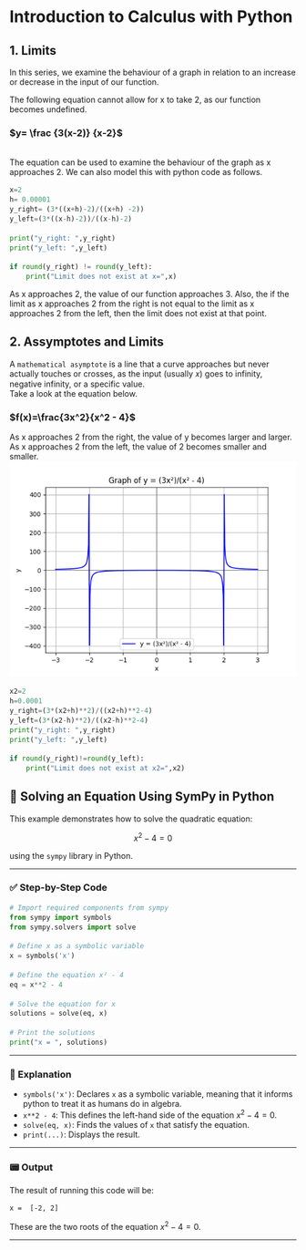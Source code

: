 # Introduction to Calculus with Python
## 1. Limits
In this series, we examine the behaviour of a graph in relation to an increase or decrease in the input of our function.

The following equation cannot allow for x to take 2, as our function becomes undefined.

### $y= \frac {3(x-2)} {x-2}$
<br> The equation can be used to examine the behaviour of the graph as x approaches 2. 
We can also model this with python code as follows.

```python
x=2
h= 0.00001
y_right= (3*((x+h)-2)/((x+h) -2))
y_left=(3*((x-h)-2))/((x-h)-2)

print("y_right: ",y_right)
print("y_left: ",y_left)

if round(y_right) != round(y_left):
    print("Limit does not exist at x=",x)
```
As x approaches 2, the value of our function approaches 3. Also, the if the limit as x approaches 2 from the right is not
equal to the limit as x approaches 2 from the left, then the limit does not exist at that point.

## 2. Assymptotes and Limits
A `mathematical asymptote` is a line that a curve approaches but never actually touches or crosses, as the input (usually 
𝑥) goes to infinity, negative infinity, or a specific value. <br>
Take a look at the equation below.<br>

###  $f(x)=\frac{3x^2}{x^2 - 4}$ 
As x approaches 2 from the right, the value of y becomes larger and larger. As x approaches 2 from the left, the value of 2 
becomes smaller and smaller.
<img src="images/graph-1.png" alt="Assymptote graph" width=600>
```python
x2=2
h=0.0001
y_right=(3*(x2+h)**2)/((x2+h)**2-4)
y_left=(3*(x2-h)**2)/((x2-h)**2-4)
print("y_right: ",y_right)
print("y_left: ",y_left)

if round(y_right)!=round(y_left):
    print("Limit does not exist at x2=",x2)
```

## 📘 Solving an Equation Using SymPy in Python

This example demonstrates how to solve the quadratic equation:

$$
x^2 - 4 = 0
$$

using the `sympy` library in Python.

---

### ✅ Step-by-Step Code

```python
# Import required components from sympy
from sympy import symbols
from sympy.solvers import solve

# Define x as a symbolic variable
x = symbols('x')

# Define the equation x² - 4
eq = x**2 - 4

# Solve the equation for x
solutions = solve(eq, x)

# Print the solutions
print("x = ", solutions)
```

---

### 🧠 Explanation

* `symbols('x')`: Declares `x` as a symbolic variable, meaning that it informs python to treat it as humans do in algebra.
* `x**2 - 4`: This defines the left-hand side of the equation $x^2 - 4 = 0$.
* `solve(eq, x)`: Finds the values of `x` that satisfy the equation.
* `print(...)`: Displays the result.

---

### 📟 Output

The result of running this code will be:

```
x =  [-2, 2]
```

These are the two roots of the equation $x^2 - 4 = 0$.

---
